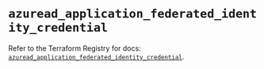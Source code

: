 # `azuread_application_federated_identity_credential`

Refer to the Terraform Registry for docs: [`azuread_application_federated_identity_credential`](https://registry.terraform.io/providers/hashicorp/azuread/3.2.0/docs/resources/application_federated_identity_credential).
